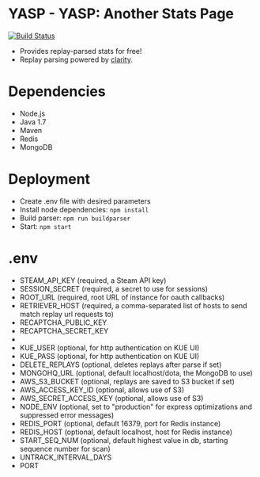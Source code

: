 YASP - YASP: Another Stats Page
====
[![Build Status](https://travis-ci.org/yasp-dota/yasp.svg)](https://travis-ci.org/yasp-dota/yasp)  

* Provides replay-parsed stats for free!  
* Replay parsing powered by [clarity](https://github.com/skadistats/clarity).  

Dependencies
====
* Node.js
* Java 1.7
* Maven
* Redis
* MongoDB

Deployment
====
* Create .env file with desired parameters
* Install node dependencies: `npm install`
* Build parser: `npm run buildparser`
* Start: `npm start`

.env
====
* STEAM_API_KEY (required, a Steam API key)
* SESSION_SECRET (required, a secret to use for sessions)
* ROOT_URL (required, root URL of instance for oauth callbacks)
* RETRIEVER_HOST (required, a comma-separated list of hosts to send match replay url requests to)
* RECAPTCHA_PUBLIC_KEY
* RECAPTCHA_SECRET_KEY
* 
* KUE_USER (optional, for http authentication on KUE UI)
* KUE_PASS (optional, for http authentication on KUE UI)
* DELETE_REPLAYS (optional, deletes replays after parse if set)
* MONGOHQ_URL (optional, default localhost/dota, the MongoDB to use)
* AWS_S3_BUCKET (optional, replays are saved to S3 bucket if set)
* AWS_ACCESS_KEY_ID (optional, allows use of S3)
* AWS_SECRET_ACCESS_KEY (optional, allows use of S3)
* NODE_ENV (optional, set to "production" for express optimizations and suppressed error messages)
* REDIS_PORT (optional, default 16379, port for Redis instance)
* REDIS_HOST (optional, default localhost, host for Redis instance)
* START_SEQ_NUM (optional, default highest value in db, starting sequence number for scan)
* UNTRACK_INTERVAL_DAYS
* PORT
